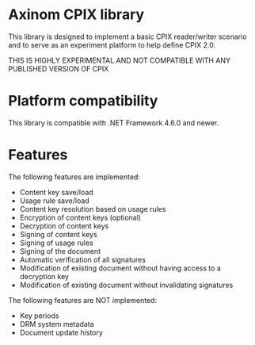 Axinom CPIX library
===================

This library is designed to implement a basic CPIX reader/writer scenario and to serve as an experiment platform to help define CPIX 2.0.

THIS IS HIGHLY EXPERIMENTAL AND NOT COMPATIBLE WITH ANY PUBLISHED VERSION OF CPIX

Platform compatibility
======================

This library is compatible with .NET Framework 4.6.0 and newer.

Features
========

The following features are implemented:

* Content key save/load
* Usage rule save/load
* Content key resolution based on usage rules
* Encryption of content keys (optional)
* Decryption of content keys
* Signing of content keys
* Signing of usage rules
* Signing of the document
* Automatic verification of all signatures
* Modification of existing document without having access to a decryption key
* Modification of existing document without invalidating signatures

The following features are NOT implemented:

* Key periods
* DRM system metadata
* Document update history